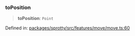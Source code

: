 
### toPosition

> **toPosition**: `Point`

Defined in: [packages/sprotty/src/features/move/move.ts:60](https://github.com/eclipse-sprotty/sprotty/blob/f9b2433481cc27a1ac0c92d525a92039ae7f6c76/packages/sprotty/src/features/move/move.ts#L60)

